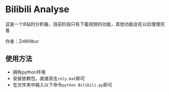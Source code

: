 # Bilibili Analyse
这是一个B站的分析器，目前阶段只有下载视频的功能，其他功能会在以后慢慢完善

作者：ZnWillbur

## 使用方法
- 拥有python环境
- 安装依赖包，直接双击`rely.bat`即可
- 在文件夹中输入以下命令`python Bilibili.py`即可